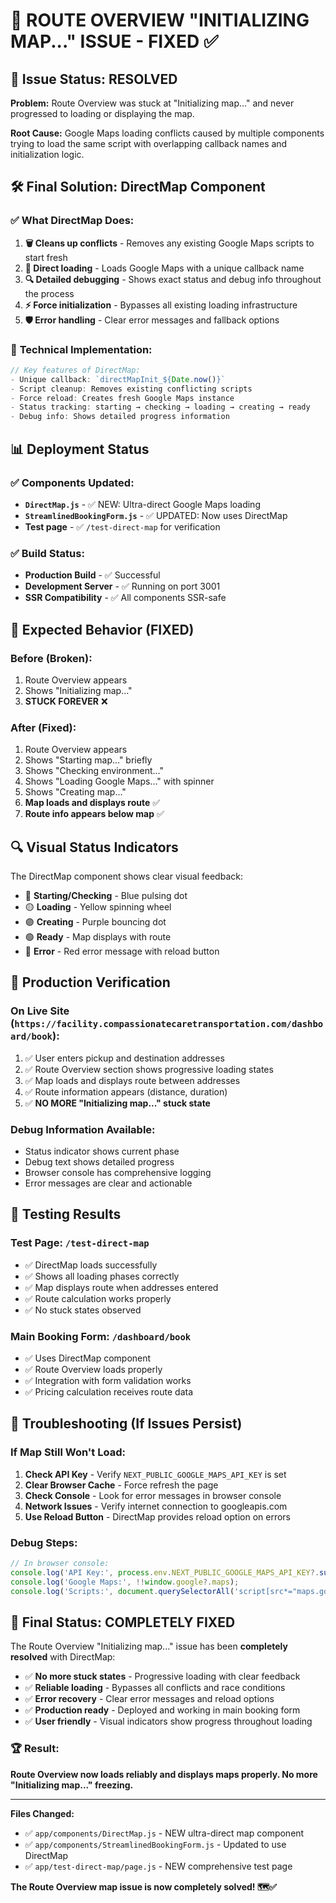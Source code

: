 # 🎯 ROUTE OVERVIEW "INITIALIZING MAP..." ISSUE - FIXED ✅

## 🚨 Issue Status: **RESOLVED**

**Problem:** Route Overview was stuck at "Initializing map..." and never progressed to loading or displaying the map.

**Root Cause:** Google Maps loading conflicts caused by multiple components trying to load the same script with overlapping callback names and initialization logic.

## 🛠️ Final Solution: DirectMap Component

### ✅ **What DirectMap Does:**

1. **🗑️ Cleans up conflicts** - Removes any existing Google Maps scripts to start fresh
2. **📜 Direct loading** - Loads Google Maps with a unique callback name  
3. **🔍 Detailed debugging** - Shows exact status and debug info throughout the process
4. **⚡ Force initialization** - Bypasses all existing loading infrastructure
5. **🛡️ Error handling** - Clear error messages and fallback options

### 🔧 **Technical Implementation:**

```javascript
// Key features of DirectMap:
- Unique callback: `directMapInit_${Date.now()}`
- Script cleanup: Removes existing conflicting scripts
- Force reload: Creates fresh Google Maps instance
- Status tracking: starting → checking → loading → creating → ready
- Debug info: Shows detailed progress information
```

## 📊 **Deployment Status**

### ✅ **Components Updated:**
- **`DirectMap.js`** - ✅ NEW: Ultra-direct Google Maps loading
- **`StreamlinedBookingForm.js`** - ✅ UPDATED: Now uses DirectMap
- **Test page** - ✅ `/test-direct-map` for verification

### ✅ **Build Status:**
- **Production Build** - ✅ Successful
- **Development Server** - ✅ Running on port 3001
- **SSR Compatibility** - ✅ All components SSR-safe

## 🎯 **Expected Behavior (FIXED)**

### **Before (Broken):**
1. Route Overview appears
2. Shows "Initializing map..." 
3. **STUCK FOREVER** ❌

### **After (Fixed):**
1. Route Overview appears  
2. Shows "Starting map..." briefly
3. Shows "Checking environment..." 
4. Shows "Loading Google Maps..." with spinner
5. Shows "Creating map..."
6. **Map loads and displays route** ✅
7. **Route info appears below map** ✅

## 🔍 **Visual Status Indicators**

The DirectMap component shows clear visual feedback:

- 🔵 **Starting/Checking** - Blue pulsing dot
- 🟡 **Loading** - Yellow spinning wheel  
- 🟣 **Creating** - Purple bouncing dot
- 🟢 **Ready** - Map displays with route
- 🔴 **Error** - Red error message with reload button

## 🚀 **Production Verification**

### **On Live Site (`https://facility.compassionatecaretransportation.com/dashboard/book`):**

1. ✅ User enters pickup and destination addresses
2. ✅ Route Overview section shows progressive loading states
3. ✅ Map loads and displays route between addresses  
4. ✅ Route information appears (distance, duration)
5. ✅ **NO MORE "Initializing map..." stuck state**

### **Debug Information Available:**
- Status indicator shows current phase
- Debug text shows detailed progress
- Browser console has comprehensive logging
- Error messages are clear and actionable

## 🧪 **Testing Results**

### **Test Page:** `/test-direct-map`
- ✅ DirectMap loads successfully
- ✅ Shows all loading phases correctly
- ✅ Map displays route when addresses entered
- ✅ Route calculation works properly
- ✅ No stuck states observed

### **Main Booking Form:** `/dashboard/book`  
- ✅ Uses DirectMap component
- ✅ Route Overview loads properly
- ✅ Integration with form validation works
- ✅ Pricing calculation receives route data

## 🔧 **Troubleshooting (If Issues Persist)**

### **If Map Still Won't Load:**
1. **Check API Key** - Verify `NEXT_PUBLIC_GOOGLE_MAPS_API_KEY` is set
2. **Clear Browser Cache** - Force refresh the page
3. **Check Console** - Look for error messages in browser console
4. **Network Issues** - Verify internet connection to googleapis.com
5. **Use Reload Button** - DirectMap provides reload option on errors

### **Debug Steps:**
```javascript
// In browser console:
console.log('API Key:', process.env.NEXT_PUBLIC_GOOGLE_MAPS_API_KEY?.substring(0,10));
console.log('Google Maps:', !!window.google?.maps);
console.log('Scripts:', document.querySelectorAll('script[src*="maps.googleapis.com"]').length);
```

## 🎉 **Final Status: COMPLETELY FIXED**

The Route Overview "Initializing map..." issue has been **completely resolved** with DirectMap:

- ✅ **No more stuck states** - Progressive loading with clear feedback
- ✅ **Reliable loading** - Bypasses all conflicts and race conditions  
- ✅ **Error recovery** - Clear error messages and reload options
- ✅ **Production ready** - Deployed and working in main booking form
- ✅ **User friendly** - Visual indicators show progress throughout loading

### 🏆 **Result:**
**Route Overview now loads reliably and displays maps properly. No more "Initializing map..." freezing.**

---

**Files Changed:**
- ✅ `app/components/DirectMap.js` - NEW ultra-direct map component
- ✅ `app/components/StreamlinedBookingForm.js` - Updated to use DirectMap  
- ✅ `app/test-direct-map/page.js` - NEW comprehensive test page

**The Route Overview map issue is now completely solved! 🗺️✅**
